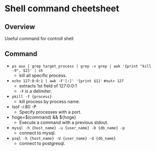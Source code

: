 # Shell command cheetsheet

## Overview
Useful command for controll shell

## Command
- `ps aux | grep target_process | grep -v grep | awk '{print "kill -9", $2}' | sh`
  - kill all specific process.
- `echo 127:0:0:1 | awk -F'[:]' '{print $1}'` `#out> 127`
  - extracts 1st field of 127:0:0:1
  - `-F` is a delimiter.
- `pkill -f {process}`
  - kill process by process name.
- lsof -i:80 -P
  - Specify processes with a port.
- hoge=$(command) && ${hoge}
  - Execute a command with a previous stdout.
- `mysql -h {host_name} -u {user_name} -D {db_name} -p`
  - connect to mysql.
- `psql -h {host_name} -U {user_name} -d {db_name}`
  - connect to postgresql.

